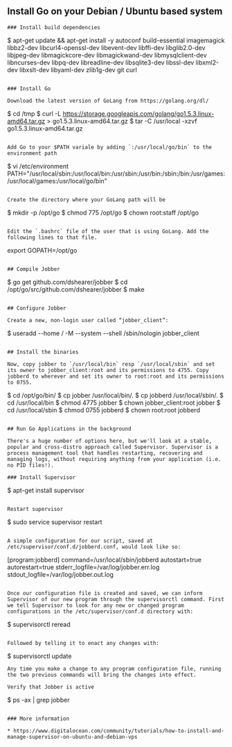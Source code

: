 ## Install Go on your Debian / Ubuntu based system

```
### Install build dependencies
```
$ apt-get update && apt-get install -y autoconf build-essential imagemagick libbz2-dev libcurl4-openssl-dev libevent-dev libffi-dev libglib2.0-dev libjpeg-dev libmagickcore-dev libmagickwand-dev libmysqlclient-dev libncurses-dev libpq-dev libreadline-dev libsqlite3-dev libssl-dev libxml2-dev libxslt-dev libyaml-dev zlib1g-dev git curl
```

### Install Go

Download the latest version of GoLang from https://golang.org/dl/
```
$ cd /tmp
$ curl -L https://storage.googleapis.com/golang/go1.5.3.linux-amd64.tar.gz > go1.5.3.linux-amd64.tar.gz
$ tar -C /usr/local -xzvf go1.5.3.linux-amd64.tar.gz
```

Add Go to your $PATH variale by adding `:/usr/local/go/bin` to the environment path
```
$ vi /etc/environment
PATH="/usr/local/sbin:/usr/local/bin:/usr/sbin:/usr/bin:/sbin:/bin:/usr/games:/usr/local/games:/usr/local/go/bin"
```

Create the directory where your GoLang path will be
```
$ mkdir -p /opt/go
$ chmod 775 /opt/go
$ chown root:staff /opt/go
```

Edit the `.bashrc` file of the user that is using GoLang. Add the following lines to that file.
```
export GOPATH=/opt/go
```

## Compile Jobber
```
$ go get github.com/dshearer/jobber
$ cd /opt/go/src/github.com/dshearer/jobber
$ make
```

## Configure Jobber

Create a new, non-login user called “jobber_client”:

```
$ useradd --home / -M --system --shell /sbin/nologin jobber_client
```

## Install the binaries

Now, copy jobber to `/usr/local/bin` resp `/usr/local/sbin` and set its owner to jobber_client:root and its permissions to 4755. Copy jobberd to wherever and set its owner to root:root and its permissions to 0755.

```
$ cd /opt/go/bin/
$ cp jobber /usr/local/bin/.
$ cp jobberd /usr/local/sbin/.
$ cd /usr/local/bin
$ chmod 4775 jobber
$ chown jobber_client:root jobber
$ cd /usr/local/sbin
$ chmod 0755 jobberd
$ chown root:root jobberd
```

## Run Go Applications in the background

There's a huge number of options here, but we'll look at a stable, popular and cross-distro approach called Supervisor. Supervisor is a process management tool that handles restarting, recovering and managing logs, without requiring anything from your application (i.e. no PID files!).

### Install Supervisor
```
$ apt-get install supervisor
```

Restart supervisor
```
$ sudo service supervisor restart
```

A simple configuration for our script, saved at /etc/supervisor/conf.d/jobberd.conf, would look like so:

```
[program:jobberd]
command=/usr/local/sbin/jobberd
autostart=true
autorestart=true
stderr_logfile=/var/log/jobber.err.log
stdout_logfile=/var/log/jobber.out.log
```

Once our configuration file is created and saved, we can inform Supervisor of our new program through the supervisorctl command. First we tell Supervisor to look for any new or changed program configurations in the /etc/supervisor/conf.d directory with:

```
$ supervisorctl reread
```

Followed by telling it to enact any changes with:

```
$ supervisorctl update
```
Any time you make a change to any program configuration file, running the two previous commands will bring the changes into effect.

Verify that Jobber is active
```
$ ps -ax | grep jobber
```

### More information

* https://www.digitalocean.com/community/tutorials/how-to-install-and-manage-supervisor-on-ubuntu-and-debian-vps